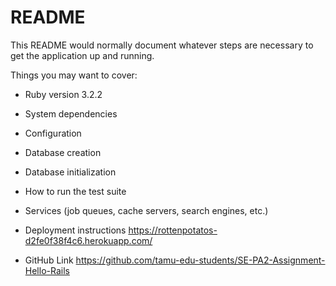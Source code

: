 # README

This README would normally document whatever steps are necessary to get the
application up and running.

Things you may want to cover:

* Ruby version 3.2.2

* System dependencies

* Configuration

* Database creation

* Database initialization

* How to run the test suite

* Services (job queues, cache servers, search engines, etc.)

* Deployment instructions
 https://rottenpotatos-d2fe0f38f4c6.herokuapp.com/

* GitHub Link
https://github.com/tamu-edu-students/SE-PA2-Assignment-Hello-Rails
